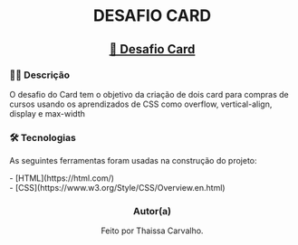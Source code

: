 <h1 align="center">DESAFIO CARD</h1>

<h2 align="center">
    <a href="https://thaissacarvalho.github.io/Desafio-Card/">🔗 Desafio Card</a>
</h2>

<h3>✍🏾 Descrição</h3>
<p>O desafio do Card tem o objetivo da criação de dois card para compras de cursos usando os aprendizados de CSS como overflow, vertical-align, display e max-width</p>

<h3>🛠 Tecnologias</h3>

<p> As seguintes ferramentas foram usadas na construção do projeto: </p>

<p>
- [HTML](https://html.com/) <br>
- [CSS](https://www.w3.org/Style/CSS/Overview.en.html) <br>
</p>

<h3 align="center">Autor(a)</h3>

<p align="center"> Feito por Thaissa Carvalho. </p>